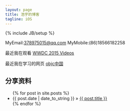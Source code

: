 ```yaml
---
layout: page
title: 浩宇的博客
tagline: iOS
---
```

{% include JB/setup %}

MyEmail:378975015@qq.com
MyMobile:(86)18566182258


最近我在观看 [WWDC 2015 Videos](https://developer.apple.com/videos/wwdc2015/)

最近我在学习的网页 [objc中国](http://objcio.cn/)

<!--## Update Author Attributes-->
<!---->
<!--In `_config.yml` remember to specify your own data:-->
<!--    -->
<!--    title : My Blog =)-->
<!--    -->
<!--    author :-->
<!--      name : Name Lastname-->
<!--      email : blah@email.test-->
<!--      github : username-->
<!--      twitter : username-->
<!---->
<!--The theme should reference these variables whenever needed.-->
    
## 分享资料

<!--This blog contains sample posts which help stage pages and blog data.-->
<!--When you don't need the samples anymore just delete the `_posts/core-samples` folder.-->
<!---->
<!--    $ rm -rf _posts/core-samples-->
<!---->
<!--文章列表：-->

<ul class="posts">
  {% for post in site.posts %}
    <li><span>{{ post.date | date_to_string }}</span> &raquo; <a href="{{ BASE_PATH }}{{ post.url }}">{{ post.title }}</a></li>
  {% endfor %}
</ul>

<!--## To-Do-->
<!---->
<!--This theme is still unfinished. If you'd like to be added as a contributor, [please fork](http://github.com/plusjade/jekyll-bootstrap)!-->
<!--We need to clean up the themes, make theme usage guides with theme-specific markup examples.-->


